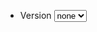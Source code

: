 - Version <select id="version" data-item="version_select"><option>none</option><option>0.1.0</option></select>